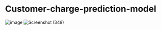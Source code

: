 # Customer-charge-prediction-model
![image](https://github.com/srakshitha296/Customer-charge-prediction-model/assets/111368698/91f7d754-d6f8-46fe-9851-15b6dfbee5e9)
![Screenshot (348)](https://github.com/srakshitha296/Customer-charge-prediction-model/assets/111368698/23813eec-5116-4862-8a8d-b27670494fc7)
